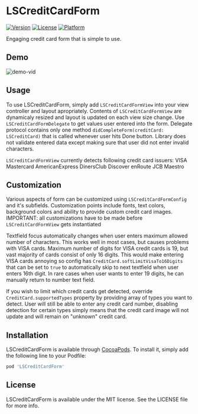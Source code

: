 # LSCreditCardForm

[![Version](https://img.shields.io/cocoapods/v/LSCreditCardForm.svg?style=flat)](http://cocoapods.org/pods/LSCreditCardForm)
[![License](https://img.shields.io/cocoapods/l/LSCreditCardForm.svg?style=flat)](http://cocoapods.org/pods/LSCreditCardForm)
[![Platform](https://img.shields.io/cocoapods/p/LSCreditCardForm.svg?style=flat)](http://cocoapods.org/pods/LSCreditCardForm)

Engaging credit card form that is simple to use.

## Demo

![demo-vid](cc.gif)

## Usage

To use LSCreditCardForm, simply add `LSCreditCardFormView` into your view controller and layout apropriately.
Contents of `LSCreditCardFormView` are dynamicaly resized and layout is updated on each view size change.
Use `LSCreditCardFormDelegate` to get values user entered into the form. Delegate protocol contains only one method
`didCompleteForm(creditCard: LSCreditCard)` that is called whenever user hits Done button. Library does not validate 
entered data except making sure that user did not enter invalid characters.

`LSCreditCardFormView` currently detects following credit card issuers:
VISA
Mastercard
AmericanExpress
DinersClub
Discover
enRoute
JCB
Maestro

## Customization

Various aspects of form can be customized using `LSCreditCardFormConfig` and it's subfields. Customization points include fonts, text colors, 
background colors and ability to provide custom credit card images. 
IMPORTANT: all customizations have to be made before `LSCreditCardFormView` gets instantiated

Textfield focus automatically changes when user enters maximum allowed number of characters. This works well in most cases, but causes
problems with VISA cards. Maximum number of digits for VISA credit cards is 19, but vast majority of cards consist of only 16 digits.
This would make entering VISA cards annoying so config has `CreditCard.softLimitVisaTo16Digits` that can be set to `true` 
to automatically skip to next textfield when user enters 16th digit. In rare cases when user wants to enter 19 digits, he can manually return
to number text field. 

If you wish to limit which credit cards get detected, override `CreditCard.supportedTypes` property by providing array of types you 
want to detect. User will still be able to enter any credit card number, disabling detection for certain types simply means that the credit
card image will not update and will remain on "unknown" credit card.

## Installation

LSCreditCardForm is available through [CocoaPods](http://cocoapods.org). To install
it, simply add the following line to your Podfile:

```ruby
pod 'LSCreditCardForm'
```

## License

LSCreditCardForm is available under the MIT license. See the LICENSE file for more info.
